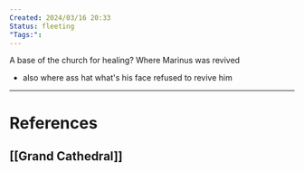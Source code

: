 ```yaml
---
Created: 2024/03/16 20:33
Status: fleeting
"Tags:":
---
```

A base of the church for healing?
Where Marinus was revived
- also where ass hat what's his face refused to revive him
---
# References
## [[Grand Cathedral]]